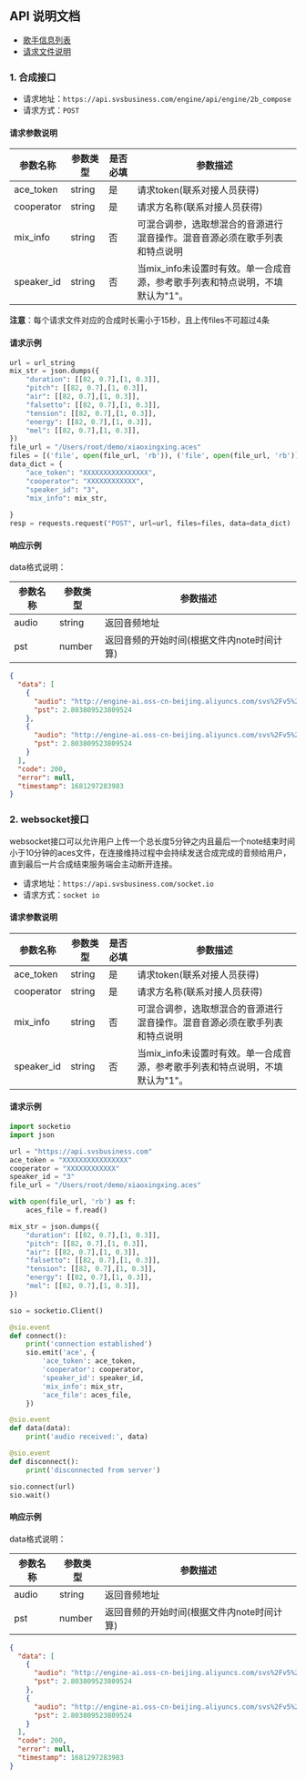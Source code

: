 ## API 说明文档

- [歌手信息列表](/api/docs/singer_info.md)
- [请求文件说明](/docs/aces_filie.md)

### 1. 合成接口

- 请求地址：`https://api.svsbusiness.com/engine/api/engine/2b_compose`
- 请求方式：`POST`

#### 请求参数说明

参数名称 | 参数类型 | 是否必填 | 参数描述
--------|----------|---------|--------
ace_token | string | 是 | 请求token(联系对接人员获得)
cooperator | string | 是 | 请求方名称(联系对接人员获得)
mix_info | string | 否 | 可混合调参，选取想混合的音源进行混音操作。混音音源必须在歌手列表和特点说明
speaker_id | string | 否 | 当mix_info未设置时有效。单一合成音源，参考歌手列表和特点说明，不填默认为"1"。

**注意**：每个请求文件对应的合成时长需小于15秒，且上传files不可超过4条

#### 请求示例

```python
url = url_string
mix_str = json.dumps({
    "duration": [[82, 0.7],[1, 0.3]],
    "pitch": [[82, 0.7],[1, 0.3]],
    "air": [[82, 0.7],[1, 0.3]],
    "falsetto": [[82, 0.7],[1, 0.3]],
    "tension": [[82, 0.7],[1, 0.3]],
    "energy": [[82, 0.7],[1, 0.3]],
    "mel": [[82, 0.7],[1, 0.3]],
})
file_url = "/Users/root/demo/xiaoxingxing.aces"
files = [('file', open(file_url, 'rb')), ('file', open(file_url, 'rb'))]
data_dict = {
    "ace_token": "XXXXXXXXXXXXXXXX",
    "cooperator": "XXXXXXXXXXXX",
    "speaker_id": "3",
    "mix_info": mix_str,
    
}
resp = requests.request("POST", url=url, files=files, data=data_dict)
```

#### 响应示例

data格式说明：

参数名称 | 参数类型 | 参数描述
--------|----------|--------
audio | string | 返回音频地址
pst | number | 返回音频的开始时间(根据文件内note时间计算)

```json
{
  "data": [
    {
      "audio": "http://engine-ai.oss-cn-beijing.aliyuncs.com/svs%2Fv5%2Fprod%2Fv3%2Fcompose%2Frun_piece_v2023_1681297283190164.ogg?OSSAccessKeyId=LTAI5tF1JfTsJxdtaAb4Scdw&Expires=1681470083&Signature=Hv8tHgYELsVKRvb9n4qjI4c53P4%3D",
      "pst": 2.803809523809524
    },
    {
      "audio": "http://engine-ai.oss-cn-beijing.aliyuncs.com/svs%2Fv5%2Fprod%2Fv3%2Fcompose%2Frun_piece_v2023_1681297283776864.ogg?OSSAccessKeyId=LTAI5tF1JfTsJxdtaAb4Scdw&Expires=1681470083&Signature=YFWau7XPHMNwF2vlC%2BVa0M%2FuNI0%3D",
      "pst": 2.803809523809524
    }
  ],
  "code": 200,
  "error": null,
  "timestamp": 1681297283983
}
```

### 2. websocket接口

websocket接口可以允许用户上传一个总长度5分钟之内且最后一个note结束时间小于10分钟的aces文件，在连接维持过程中会持续发送合成完成的音频给用户，直到最后一片合成结束服务端会主动断开连接。

- 请求地址：`https://api.svsbusiness.com/socket.io`
- 请求方式：`socket io`

#### 请求参数说明

参数名称 | 参数类型 | 是否必填 | 参数描述
--------|----------|---------|--------
ace_token | string | 是 | 请求token(联系对接人员获得)
cooperator | string | 是 | 请求方名称(联系对接人员获得)
mix_info | string | 否 | 可混合调参，选取想混合的音源进行混音操作。混音音源必须在歌手列表和特点说明
speaker_id | string | 否 | 当mix_info未设置时有效。单一合成音源，参考歌手列表和特点说明，不填默认为"1"。

#### 请求示例

```python
import socketio
import json

url = "https://api.svsbusiness.com"
ace_token = "XXXXXXXXXXXXXXXX"
cooperator = "XXXXXXXXXXXX"
speaker_id = "3"
file_url = "/Users/root/demo/xiaoxingxing.aces"

with open(file_url, 'rb') as f:
    aces_file = f.read()

mix_str = json.dumps({
    "duration": [[82, 0.7],[1, 0.3]],
    "pitch": [[82, 0.7],[1, 0.3]],
    "air": [[82, 0.7],[1, 0.3]],
    "falsetto": [[82, 0.7],[1, 0.3]],
    "tension": [[82, 0.7],[1, 0.3]],
    "energy": [[82, 0.7],[1, 0.3]],
    "mel": [[82, 0.7],[1, 0.3]],
})

sio = socketio.Client()

@sio.event
def connect():
    print('connection established')
    sio.emit('ace', {
        'ace_token': ace_token,
        'cooperator': cooperator,
        'speaker_id': speaker_id,
        'mix_info': mix_str,
        'ace_file': aces_file,
    })

@sio.event
def data(data):
    print('audio received:', data)

@sio.event
def disconnect():
    print('disconnected from server')

sio.connect(url)
sio.wait()
```

#### 响应示例

data格式说明：

参数名称 | 参数类型 | 参数描述
--------|----------|--------
audio | string | 返回音频地址
pst | number | 返回音频的开始时间(根据文件内note时间计算)

```json
{
  "data": [
    {
      "audio": "http://engine-ai.oss-cn-beijing.aliyuncs.com/svs%2Fv5%2Fprod%2Fv3%2Fcompose%2Frun_piece_v2023_1681297283190164.ogg?OSSAccessKeyId=LTAI5tF1JfTsJxdtaAb4Scdw&Expires=1681470083&Signature=Hv8tHgYELsVKRvb9n4qjI4c53P4%3D",
      "pst": 2.803809523809524
    },
    {
      "audio": "http://engine-ai.oss-cn-beijing.aliyuncs.com/svs%2Fv5%2Fprod%2Fv3%2Fcompose%2Frun_piece_v2023_1681297283776864.ogg?OSSAccessKeyId=LTAI5tF1JfTsJxdtaAb4Scdw&Expires=1681470083&Signature=YFWau7XPHMNwF2vlC%2BVa0M%2FuNI0%3D",
      "pst": 2.803809523809524
    }
  ],
  "code": 200,
  "error": null,
  "timestamp": 1681297283983
}